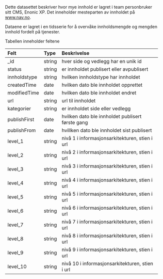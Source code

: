 Dette datasettet beskriver hvor mye innhold er lagret i team personbruker sitt CMS, Enonic XP. Det inneholder mesteparten av innholdet på www.nav.no.

Dataene er lagret i en tidsserie for å overvåke innholdsmengde og mengden innhold fordelt på tjenester.
 
Tabellen inneholder feltene

| Felt | Type | Beskrivelse |
| :--- | :--- | :--------   |
| _id | string | hver side og vedlegg har en unik id |
| status | string | er innholdet publisert eller avpublisert |
| innholdstype | string | hvilken innholdstype har innholdet | 
| createdTime | date | hvilken dato ble innholdet opprettet |
| modifiedTime | date | hvilken dato ble innholdet endret |
| url | string | url til innholdet |
| kategorier | string | er innholdet side eller vedlegg |
| publishFirst | date | hvilken dato ble innholdet publisert første gang |
| publishFrom | date | hvillken dato ble innholdet sist publisert |
| level_1 | string | nivå 1 i informasjonsarkitekturen, stien i url |
| level_2 | string | nivå 2 i informasjonsarkitekturen, stien i url |
| level_3 | string | nivå 3 i informasjonsarkitekturen, stien i url |
| level_4 | string | nivå 4 i informasjonsarkitekturen, stien i url |
| level_5 | string | nivå 5 i informasjonsarkitekturen, stien i url |
| level_6 | string | nivå 6 i informasjonsarkitekturen, stien i url |
| level_7 | string | nivå 7 i informasjonsarkitekturen, stien i url |
| level_8 | string | nivå 8 i informasjonsarkitekturen, stien i url |
| level_9 | string | nivå 9 i informasjonsarkitekturen, stien i url |
| level_10 | string | nivå 10 i informasjonsarkitekturen, stien i url |

